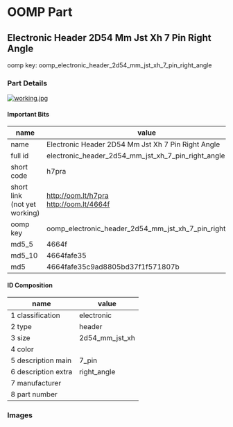 # OOMP Part  
## Electronic Header 2D54 Mm Jst Xh 7 Pin Right Angle  
  
oomp key: oomp_electronic_header_2d54_mm_jst_xh_7_pin_right_angle  
  
### Part Details  
  
[![working.jpg](working_600.jpg)](working.jpg)  
  
#### Important Bits  
| name | value | 
| --- | --- | 
| name | Electronic Header 2D54 Mm Jst Xh 7 Pin Right Angle | 
| full id | electronic_header_2d54_mm_jst_xh_7_pin_right_angle | 
| short code | h7pra | 
| short link<br>(not yet working) | http://oom.lt/h7pra<br>http://oom.lt/4664f | 
| oomp key | oomp_electronic_header_2d54_mm_jst_xh_7_pin_right_angle | 
| md5_5 | 4664f | 
| md5_10 | 4664fafe35 | 
| md5 | 4664fafe35c9ad8805bd37f1f571807b | 
#### ID Composition  
| name | value | 
| --- | --- | 
| 1 classification | electronic | 
| 2 type | header | 
| 3 size | 2d54_mm_jst_xh | 
| 4 color |  | 
| 5 description main | 7_pin | 
| 6 description extra | right_angle | 
| 7 manufacturer |  | 
| 8 part number |  | 
### Images  
